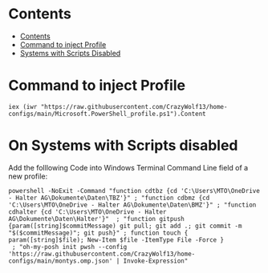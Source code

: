 # Contents
- [Contents](#contents)
- [Command to inject Profile](#command-to-inject-profile)
- [Systems with Scripts Disabled](#on-systems-with-scripts-disabled)



# Command to inject Profile
```
iex (iwr "https://raw.githubusercontent.com/CrazyWolf13/home-configs/main/Microsoft.PowerShell_profile.ps1").Content

```
# On Systems with Scripts disabled

Add the folllowing Code into Windows Terminal Command Line field of a new profile:

```
powershell -NoExit -Command "function cdtbz {cd 'C:\Users\MTO\OneDrive - Halter AG\Dokumente\Daten\TBZ'}" ; "function cdbmz {cd 'C:\Users\MTO\OneDrive - Halter AG\Dokumente\Daten\BMZ'}" ; "function cdhalter {cd 'C:\Users\MTO\OneDrive - Halter AG\Dokumente\Daten\Halter'}"  ; "function gitpush {param([string]$commitMessage) git pull; git add .; git commit -m "$($commitMessage)"; git push}" ; function touch { param([string]$file); New-Item $file -ItemType File -Force }
 ; "oh-my-posh init pwsh --config 'https://raw.githubusercontent.com/CrazyWolf13/home-configs/main/montys.omp.json' | Invoke-Expression" 

```

